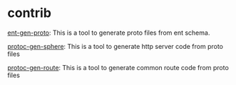# contrib

[ent-gen-proto](./ent-gen-proto/README.md): This is a tool to generate proto files from ent schema. 

[protoc-gen-sphere](./protoc-gen-sphere/README.md): This is a tool to generate http server code from proto files

[protoc-gen-route](./protoc-gen-route/README.md): This is a tool to generate common route code from proto files